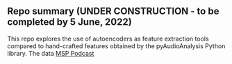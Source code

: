 ## Repo summary (UNDER CONSTRUCTION - to be completed by 5 June, 2022)

This repo explores the use of autoencoders as feature extraction tools compared to hand-crafted features obtained by the pyAudioAnalysis Python library.
The data [MSP Podcast](https://ecs.utdallas.edu/research/researchlabs/msp-lab/MSP-Podcast.html)
